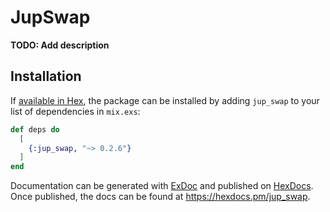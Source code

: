 # JupSwap

**TODO: Add description**

## Installation

If [available in Hex](https://hex.pm/docs/publish), the package can be installed
by adding `jup_swap` to your list of dependencies in `mix.exs`:

```elixir
def deps do
  [
    {:jup_swap, "~> 0.2.6"}
  ]
end
```

Documentation can be generated with [ExDoc](https://github.com/elixir-lang/ex_doc)
and published on [HexDocs](https://hexdocs.pm). Once published, the docs can
be found at <https://hexdocs.pm/jup_swap>.

